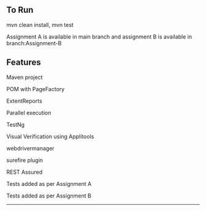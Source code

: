 


To Run
----------

mvn clean install, mvn test

Assignment A is available in main branch and assignment B is available in branch:Assignment-B

Features
-----
Maven project

POM with PageFactory

ExtentReports

Parallel execution

TestNg

Visual Verification using Applitools

webdrivermanager

surefire plugin

REST Assured

Tests added as per Assignment A

Tests added as per Assignment B



****



